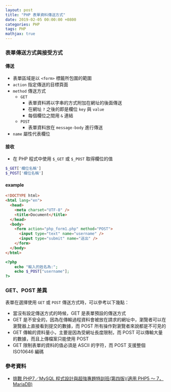 ```yaml
---
layout: post
title: "PHP 表單資料傳送方式"
date: 2019-02-05 00:00:00 +0800
categories: PHP
tags: PHP
mathjax: true
---
```


### 表單傳送方式與接受方式

#### 傳送

- 表單區域是以 `<form>` 標籤所包圍的範圍
- `action` 指定傳送的目標頁面
- `method` 傳送方式
  - `GET`
    - 表單資料將以字串的方式附加在網址的後面傳送
    - 在網址 `?` 之後的即是欄位 `key` 與 `value`
    - 每個欄位之間用 `&` 連結
  - `POST`
    - 表單資料放在 `message-body` 進行傳送
- `name` 屬性代表欄位

#### 接收

- 在 PHP 程式中使用 `$_GET` 或 `$_POST` 取得欄位的值

```php
$_GET['欄位名稱']
$_POST['欄位名稱']
```

#### example

```html
<!DOCTYPE html>
<html lang="en">
  <head>
    <meta charset="UTF-8" />
    <title>Document</title>
  </head>
  <body>
    <form action="php_form1.php" method="POST">
      <input type="text" name="username" />
      <input type="submit" name="送出" />
    </form>
  </body>
</html>
```

```php
<?php
    echo "輸入的姓名為:";
    echo $_POST["username"];
?>
```

### GET、POST 差異

表單在選擇使用 `GET` 或 `POST` 傳送方式時，可以參考以下幾點：

- 當沒有設定傳送方式的時候，GET 是表單預設的傳送方式
- GET 是不安全的，因為在傳輸過程資料會被放在請求的網址中，瀏覽者可以在瀏覽器上直接看到提交的數據，而 POST 所有操作對瀏覽者來說都是不可見的
- GET 傳輸的資料量小，主要是因為受網址長度限制，而 POST 可以傳輸大量的數據，而且上傳檔案只能使用 POST
- GET 限制表單的資料的值必須是 ASCII 的字符，而 POST 支援整個 ISO10646 編碼

### 參考資料

- [挑戰 PHP7／MySQL 程式設計與超強專題特訓班(第四版)(適用 PHP5 ～ 7，MariaDB)](https://www.books.com.tw/products/0010733550)
